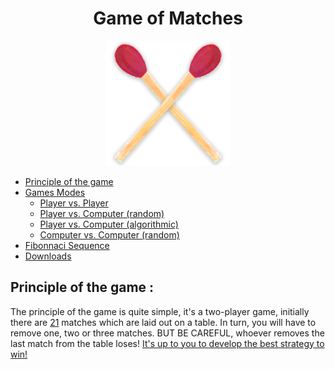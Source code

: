 <h1 align="center">Game of Matches</h1>
<p align="center">
  <img width="200" src="img\LOGO_v1.png" alt="Game of Matches logo">
</p>

- [Principle of the game](https://github.com/4strium/Game-of-Matches#principle-of-the-game)
- [Games Modes](https://github.com/4strium/Game-of-Matches#)
    - [Player vs. Player](https://github.com/4strium/Game-of-Matches#)
    - [Player vs. Computer (random)](https://github.com/4strium/Game-of-Matches#)
    - [Player vs. Computer (algorithmic)](https://github.com/4strium/Game-of-Matches#)
    - [Computer vs. Computer (random)](https://github.com/4strium/Game-of-Matches#)
- [Fibonnaci Sequence](https://github.com/4strium/Game-of-Matches#)
- [Downloads](https://github.com/4strium/Game-of-Matches#)

## Principle of the game :
<p>The principle of the game is quite simple, it's a two-player game, initially there are <u>21</u> matches which are laid out on a table.
In turn, you will have to remove one, two or three matches.
BUT BE CAREFUL, whoever removes the last match from the table loses!
<u>It's up to you to develop the best strategy to win!</u></p>
